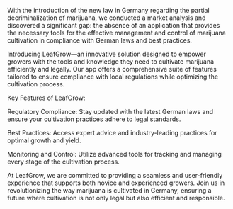 With the introduction of the new law in Germany regarding the partial decriminalization of marijuana, we conducted a market analysis and discovered a significant gap: the absence of an application that provides the necessary tools for the effective management and control of marijuana cultivation in compliance with German laws and best practices.

Introducing LeafGrow—an innovative solution designed to empower growers with the tools and knowledge they need to cultivate marijuana efficiently and legally. Our app offers a comprehensive suite of features tailored to ensure compliance with local regulations while optimizing the cultivation process.

Key Features of LeafGrow:

Regulatory Compliance: Stay updated with the latest German laws and ensure your cultivation practices adhere to legal standards.

Best Practices: Access expert advice and industry-leading practices for optimal growth and yield.

Monitoring and Control: Utilize advanced tools for tracking and managing every stage of the cultivation process.

At LeafGrow, we are committed to providing a seamless and user-friendly experience that supports both novice and experienced growers. Join us in revolutionizing the way marijuana is cultivated in Germany, ensuring a future where cultivation is not only legal but also efficient and responsible.
